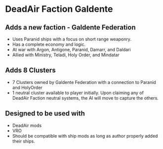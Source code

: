 # DeadAir Faction Galdente

## Adds a new faction - Galdente Federation
- Uses Paranid ships with a focus on short range weaponry.
- Has a complete economy and logic.
- At war with Argon, Antigone, Paranid, Damarr, and Daldari
- Allied with Ministry, Teladi, Holy Order, and Mindatar

## Adds 8 Clusters
- 7 Clusters owned by Galdente Federation with a connection to Paranid and HolyOrder
- 1 neutral cluster available to player initially. Upon claiming any of DeadAir Faction neutral systems, the AI will move to capture the others.

## Designed to be used with
- DeadAir mods
- VRO
- Should be compatible with ship mods as long as author properly added their ships.
